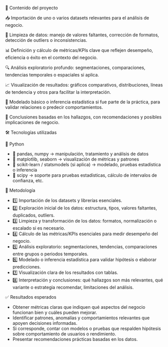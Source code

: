 📂 Contenido del proyecto

📥 Importación de uno o varios datasets relevantes para el análisis de negocio.

🧹 Limpieza de datos: manejo de valores faltantes, corrección de formatos, detección de outliers o inconsistencias.

📊 Definición y cálculo de métricas/KPIs clave que reflejen desempeño, eficiencia o éxito en el contexto del negocio.

🔍 Análisis exploratorio profundo: segmentaciones, comparaciones, tendencias temporales o espaciales si aplica.

📈 Visualización de resultados: gráficos comparativos, distribuciones, líneas de tendencia y otros para facilitar la interpretación.

🧮 Modelado básico o inferencia estadística si fue parte de la práctica, para validar relaciones o predecir comportamientos.

📝 Conclusiones basadas en los hallazgos, con recomendaciones y posibles implicaciones de negocio.

🛠 Tecnologías utilizadas

🐍 Python
- 🔹 pandas, numpy → manipulación, tratamiento y análisis de datos
- 🔹 matplotlib, seaborn → visualización de métricas y patrones
- 🔹 scikit-learn / statsmodels (si aplica) → modelado, pruebas estadística o inferencia
- 🔹 scipy → soporte para pruebas estadísticas, cálculo de intervalos de confianza, etc.

🔎 Metodología

- 1️⃣ Importación de los datasets y librerías esenciales.
- 2️⃣ Exploración inicial de los datos: estructura, tipos, valores faltantes, duplicados, outliers.
- 3️⃣ Limpieza y transformación de los datos: formatos, normalización o escalado si es necesario.
- 4️⃣ Cálculo de las métricas/KPIs esenciales para medir desempeño del negocio.
- 5️⃣ Análisis exploratorio: segmentaciones, tendencias, comparaciones entre grupos o periodos temporales.
- 6️⃣ Modelado o inferencia estadística para validar hipótesis o elaborar predicciones.
- 7️⃣ Visualización clara de los resultados con tablas.
- 8️⃣ Interpretación y conclusiones: qué hallazgos son más relevantes, qué variante o estrategia recomendar, limitaciones del análisis.

✅ Resultados esperados

- Obtener métricas claras que indiquen qué aspectos del negocio funcionan bien y cuáles pueden mejorar.
- Identificar patrones, anomalías y comportamientos relevantes que apoyen decisiones informadas.
- Si corresponde, contar con modelos o pruebas que respalden hipótesis sobre comportamiento de usuarios o rendimiento.
- Presentar recomendaciones prácticas basadas en los datos.
